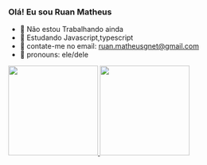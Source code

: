 ### Olá! Eu sou Ruan Matheus

- 🔭 Não estou Trabalhando ainda
- 🌱 Estudando Javascript,typescript 
- 👯 contate-me no email: ruan.matheusgnet@gmail.com
- 🤔 pronouns: ele/dele 

<div> 
  <a href="https://github.com/mizure04k">
  <img height="180cm" src="https://github-readme-stats.vercel.app/api?username=mizure04k&show_icons=true&theme=purpledark7include_all_commits=true&count_private=true"/>
  <img height="180cm" src="htps://github-readme-stats.vercel.app/api/top-langs/?username=mizure04k&layout=compact&langs_count=16&theme=dracula"/>
  </div>
  
